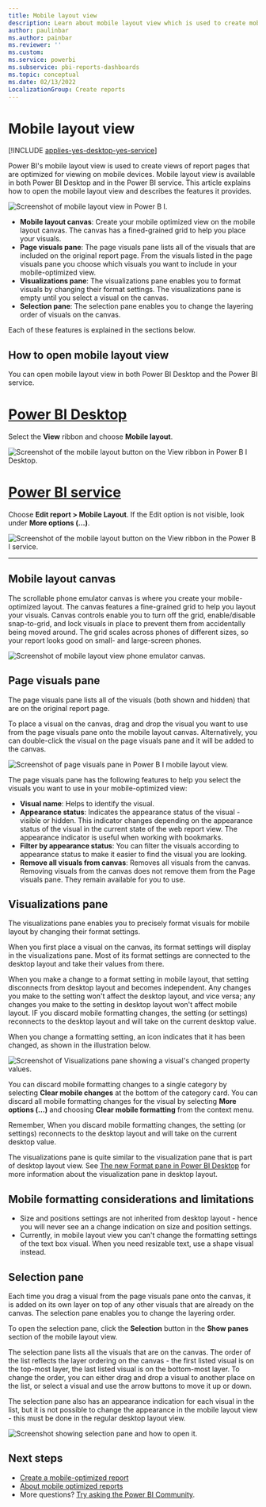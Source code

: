 ```yaml
---
title: Mobile layout view
description: Learn about mobile layout view which is used to create mobile optimized views of Power BI report pages.
author: paulinbar
ms.author: painbar
ms.reviewer: ''
ms.custom:
ms.service: powerbi
ms.subservice: pbi-reports-dashboards
ms.topic: conceptual
ms.date: 02/13/2022
LocalizationGroup: Create reports
---
```

# Mobile layout view

[!INCLUDE [applies-yes-desktop-yes-service](../includes/applies-yes-desktop-yes-service.md)]

Power BI's mobile layout view is used to create views of report pages that are optimized for viewing on mobile devices. Mobile layout view is available in both Power BI Desktop and in the Power BI service. This article explains how to open the mobile layout view and describes the features it provides.

![Screenshot of mobile layout view in Power B I.](media/power-bi-create-phone-report/power-bi-mobile-layout-view.png)

* **Mobile layout canvas**: Create your mobile optimized view on the mobile layout canvas. The canvas has a fined-grained grid to help you place your visuals.
* **Page visuals pane**: The page visuals pane lists all of the visuals that are included on the original report page. From the visuals listed in the page visuals pane you choose which visuals you want to include in your mobile-optimized view.
* **Visualizations pane**: The visualizations pane enables you to format visuals by changing their format settings. The visualizations pane is empty until you select a visual on the canvas.
* **Selection pane**: The selection pane enables you to change the layering order of visuals on the canvas.

Each of these features is explained in the sections below.

## How to open mobile layout view

You can open mobile layout view in both Power BI Desktop and the Power BI service.

# [Power BI Desktop](#tab/powerbi-desktop)

Select the **View** ribbon and choose **Mobile layout**.

![Screenshot of the mobile layout button on the View ribbon in Power B I Desktop.](media/power-bi-create-phone-report/power-bi-mobile-layout-button-desktop.png)

# [Power BI service](#tab/powerbi-service)

Choose **Edit report > Mobile Layout**. If the Edit option is not visible, look under **More options (...)**.

   ![Screenshot of the mobile layout button on the View ribbon in the Power B I service.](media/power-bi-create-phone-report/power-bi-mobile-layout-button-service.png)

---

## Mobile layout canvas

The scrollable phone emulator canvas is where you create your mobile-optimized layout. The canvas features a fine-grained grid to help you layout your visuals. Canvas controls enable you to turn off the grid, enable/disable snap-to-grid, and lock visuals in place to prevent them from accidentally being moved around. The grid scales across phones of different sizes, so your report looks good on small- and large-screen phones.

![Screenshot of mobile layout view phone emulator canvas.](media/power-bi-create-phone-report/power-bi-mobile-layout-view-phone-emulator-canvas.png)

## Page visuals pane

The page visuals pane lists all of the visuals (both shown and hidden) that are on the original report page.

To place a visual on the canvas, drag and drop the visual you want to use from the page visuals pane onto the mobile layout canvas. Alternatively, you can double-click the visual on the page visuals pane and it will be added to the canvas.

![Screenshot of page visuals pane in Power B I mobile layout view.](media/power-bi-create-phone-report/mobile-layout-page-visuals-pane.png)

The page visuals pane has the following features to help you select the visuals you want to use in your mobile-optimized view:

* **Visual name**: Helps to identify the visual.
* **Appearance status**: Indicates the appearance status of the visual - visible or hidden. This indicator changes depending on the appearance status of the visual in the current state of the web report view. The appearance indicator is useful when working with bookmarks.
* **Filter by appearance status**: You can filter the visuals according to appearance status to make it easier to find the visual you are looking.
* **Remove all visuals from canvas**: Removes all visuals from the canvas. Removing visuals from the canvas does not remove them from the Page visuals pane. They remain available for you to use.

## Visualizations pane

The visualizations pane enables you to precisely format visuals for mobile layout by changing their format settings.

When you first place a visual on the canvas, its format settings will display in the visualizations pane. Most of its format settings are connected to the desktop layout and take their values from there. 

When you make a change to a format setting in mobile layout, that setting disconnects from desktop layout and becomes independent. Any changes you make to the setting won't affect the desktop layout, and vice versa; any changes you make to the setting in desktop layout won't affect mobile layout. IF you discard mobile formatting changes, the setting (or settings) reconnects to the desktop layout and will take on the current desktop value.

When you change a formatting setting, an icon indicates that it has been changed, as shown in the illustration below.

![Screenshot of Visualizations pane showing a visual's changed property values.](media/power-bi-create-phone-report/visualizations-pane-mobile-layout-with-changes.png)

You can discard mobile formatting changes to a single category by selecting **Clear mobile changes** at the bottom of the category card. You can discard all mobile formatting changes for the visual by selecting **More options (…)** and choosing **Clear mobile formatting** from the context menu.

Remember, When you discard mobile formatting changes, the setting (or settings) reconnects to the desktop layout and will take on the current desktop value.

The visualizations pane is quite similar to the visualization pane that is part of desktop layout view. See [The new Format pane in Power BI Desktop](../fundamentals/desktop-format-pane.md) for more information about the visualization pane in desktop layout.

## Mobile formatting considerations and limitations
* Size and positions settings are not inherited from desktop layout - hence you will never see an a change indication on size and position settings.
* Currently, in mobile layout view you can't change the formatting settings of the text box visual. When you need resizable text, use a shape visual instead.

## Selection pane

Each time you drag a visual from the page visuals pane onto the canvas, it is added on its own layer on top of any other visuals that are already on the canvas. The selection pane enables you to change the layering order.

To open the selection pane, click the **Selection** button in the **Show panes** section of the mobile layout view.

The selection pane lists all the visuals that are on the canvas. The order of the list reflects the layer ordering on the canvas - the first listed visual is on the top-most layer, the last listed visual is on the bottom-most layer. To change the order, you can either drag and drop a visual to another place on the list, or select a visual and use the arrow buttons to move it up or down.

The selection pane also has an appearance indication for each visual in the list, but it is not possible to change the appearance in the mobile layout view - this must be done in the regular desktop layout view.

![Screenshot showing selection pane and how to open it.](media/power-bi-create-phone-report/mobile-layout-selection-pane.png)

## Next steps
* [Create a mobile-optimized report](power-bi-create-phone-report-how-to.md)
* [About mobile optimized reports](power-bi-create-phone-report.md)
* More questions? [Try asking the Power BI Community](https://community.powerbi.com/).
